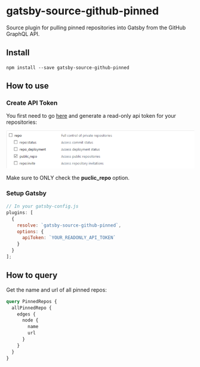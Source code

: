 # gatsby-source-github-pinned

Source plugin for pulling pinned repositories into Gatsby from the GitHub GraphQL API.

## Install

`npm install --save gatsby-source-github-pinned`

## How to use

### Create API Token

You first need to go [here](https://github.com/settings/tokens/new) and generate a read-only api token for your repositories:

![alt text](./public_repo.png "Logo Check ONLY public_repo")

Make sure to ONLY check the **puclic_repo** option.

### Setup Gatsby

```javascript
// In your gatsby-config.js
plugins: [
  {
    resolve: `gatsby-source-github-pinned`,
    options: {
      apiToken: `YOUR_READONLY_API_TOKEN`
    }
  }
];
```

## How to query

Get the name and url of all pinned repos:

```graphql
query PinnedRepos {
  allPinnedRepo {
    edges {
      node {
        name
        url
      }
    }
  }
}
```
